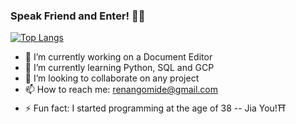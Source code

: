 ### Speak Friend and Enter! 👋🐭

<!--
**Renan-Gomide/Renan-Gomide** is a ✨ _special_ ✨ repository because its `README.md` (this file) appears on your GitHub profile.

Here are some ideas to get you started:

- 🔭 I’m currently working on ...
- 🌱 I’m currently learning ...
- 👯 I’m looking to collaborate on ...
- 🤔 I’m looking for help with ...
- 💬 Ask me about ...
- 📫 How to reach me: ...
- 😄 Pronouns: ...
- ⚡ Fun fact: ...
-->
[![Top Langs](https://github-readme-stats.vercel.app/api/top-langs/?username=renan-gomide&layout=compact&show_icons=true&theme=dracula)](https://github.com/renan-gomide/github-readme-stats)

- 🔭 I’m currently working on a Document Editor
- 🌱 I’m currently learning Python, SQL and GCP
- 👯 I’m looking to collaborate on any project
- 📫 How to reach me: renangomide@gmail.com 
- ⚡ Fun fact: I started programming at the age of 38 -- Jia You!⛩
